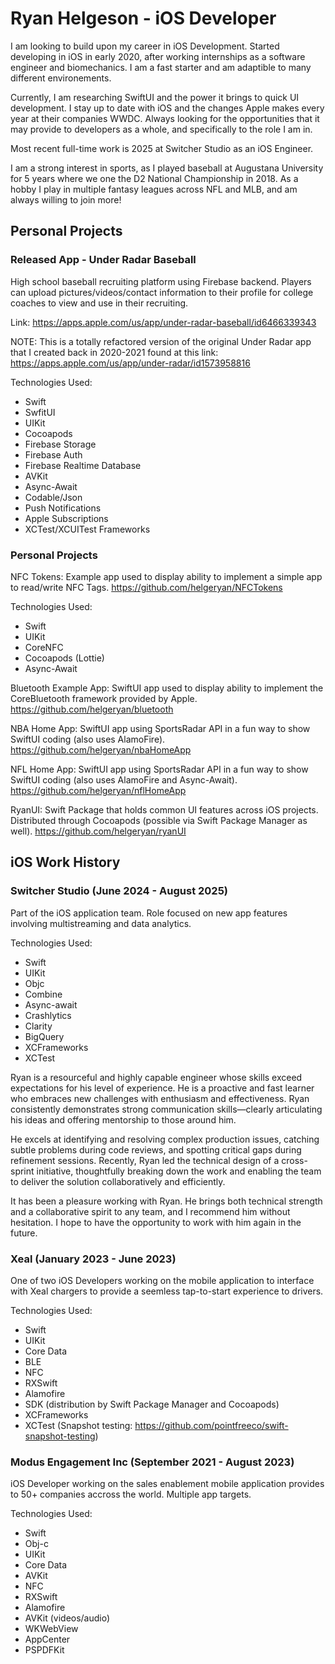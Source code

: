 # Ryan Helgeson - iOS Developer

I am looking to build upon my career in iOS Development. Started developing in iOS in early 2020, after working internships as a software engineer and biomechanics. I am a fast starter and am adaptible to many different environements. 

Currently, I am researching SwiftUI and the power it brings to quick UI development. I stay up to date with iOS and the changes Apple makes every year at their companies WWDC. Always looking for the opportunities that it may provide to developers as a whole, and specifically to the role I am in.

Most recent full-time work is 2025 at Switcher Studio as an iOS Engineer.

I am a strong interest in sports, as I played baseball at Augustana University for 5 years where we one the D2 National Championship in 2018. As a hobby I play in multiple fantasy leagues across NFL and MLB, and am always willing to join more!

## Personal Projects 

### Released App - Under Radar Baseball
High school baseball recruiting platform using Firebase backend. Players can upload pictures/videos/contact information to their profile for college coaches to view and use in their recruiting. 

Link: https://apps.apple.com/us/app/under-radar-baseball/id6466339343

NOTE: This is a totally refactored version of the original Under Radar app that I created back in 2020-2021 found at this link:
https://apps.apple.com/us/app/under-radar/id1573958816

Technologies Used:
- Swift
- SwfitUI
- UIKit
- Cocoapods
- Firebase Storage
- Firebase Auth
- Firebase Realtime Database
- AVKit
- Async-Await
- Codable/Json
- Push Notifications
- Apple Subscriptions
- XCTest/XCUITest Frameworks

### Personal Projects

NFC Tokens: Example app used to display ability to implement a simple app to read/write NFC Tags. https://github.com/helgeryan/NFCTokens

Technologies Used:
- Swift
- UIKit
- CoreNFC
- Cocoapods (Lottie)
- Async-Await

Bluetooth Example App: SwiftUI app used to display ability to implement the CoreBluetooth framework provided by Apple. https://github.com/helgeryan/bluetooth

NBA Home App: SwiftUI app using SportsRadar API in a fun way to show SwiftUI coding (also uses AlamoFire). https://github.com/helgeryan/nbaHomeApp

NFL Home App: SwiftUI app using SportsRadar API in a fun way to show SwiftUI coding (also uses AlamoFire and Async-Await). https://github.com/helgeryan/nflHomeApp

RyanUI: Swift Package that holds common UI features across iOS projects. Distributed through Cocoapods (possible via Swift Package Manager as well). https://github.com/helgeryan/ryanUI

## iOS Work History 

### Switcher Studio (June 2024 - August 2025)
Part of the iOS application team. Role focused on new app features involving multistreaming and data analytics. 

Technologies Used:
- Swift
- UIKit
- Objc
- Combine
- Async-await
- Crashlytics
- Clarity
- BigQuery
- XCFrameworks
- XCTest

Ryan is a resourceful and highly capable engineer whose skills exceed expectations for his level of experience. He is a proactive and fast learner who embraces new challenges with enthusiasm and effectiveness. Ryan consistently demonstrates strong communication skills—clearly articulating his ideas and offering mentorship to those around him.

He excels at identifying and resolving complex production issues, catching subtle problems during code reviews, and spotting critical gaps during refinement sessions. Recently, Ryan led the technical design of a cross-sprint initiative, thoughtfully breaking down the work and enabling the team to deliver the solution collaboratively and efficiently.

It has been a pleasure working with Ryan. He brings both technical strength and a collaborative spirit to any team, and I recommend him without hesitation. I hope to have the opportunity to work with him again in the future.

### Xeal (January 2023 - June 2023)
One of two iOS Developers working on the mobile application to interface with Xeal chargers to provide a seemless tap-to-start experience to drivers.

Technologies Used:
- Swift
- UIKit
- Core Data
- BLE
- NFC
- RXSwift
- Alamofire
- SDK (distribution by Swift Package Manager and Cocoapods)
- XCFrameworks
- XCTest (Snapshot testing: https://github.com/pointfreeco/swift-snapshot-testing)


### Modus Engagement Inc (September 2021 - August 2023)
iOS Developer working on the sales enablement mobile application provides to 50+ companies accross the world. Multiple app targets.

Technologies Used:
- Swift
- Obj-c
- UIKit
- Core Data
- AVKit
- NFC
- RXSwift
- Alamofire
- AVKit (videos/audio)
- WKWebView
- AppCenter
- PSPDFKit

